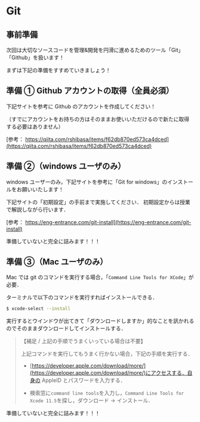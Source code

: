 # Git

## 事前準備

次回は大切なソースコードを管理&開発を円滑に進めるためのツール「Git」「Github」を扱います！

まずは下記の準備をすすめていきましょう！

## 準備 ① Github アカウントの取得（全員必須）

下記サイトを参考に Github のアカウントを作成してください！

（すでにアカウントをお持ちの方はそのままお使いいただけるので新たに取得する必要はありません）

[参考： https://qiita.com/rshibasa/items/f62db870ed573ca4dced](https://qiita.com/rshibasa/items/f62db870ed573ca4dced)

## 準備 ②（windows ユーザのみ）

windows ユーザーのみ，下記サイトを参考に「Git for windows」のインストールをお願いいたします！

下記サイトの「初期設定」の手前まで実施してください． 初期設定からは授業で解説しながら行います．

[参考： https://eng-entrance.com/git-install](https://eng-entrance.com/git-install)

準備していないと完全に詰みます！！！

## 準備 ③（Mac ユーザのみ）

Mac では git のコマンドを実行する場合，「`Command Line Tools for XCode`」が必要．

ターミナルで以下のコマンドを実行すればインストールできる．

```bash
$ xcode-select --install
```

実行するとウインドウが出てきて「ダウンロードしますか」的なことを訊かれるのでそのままダウンロードしてインストールする．

> 【補足 / 上記の手順でうまくいっている場合は不要】
>
> 上記コマンドを実行してもうまく行かない場合，下記の手順を実行する．
>
> - [https://developer.apple.com/download/more/](https://developer.apple.com/download/more/)にアクセスする．自身の AppleID とパスワードを入力する．
>
> - 検索窓に`command line tools`を入力し，`Command Line Tools for Xcode 11.5`を探し，ダウンロード → インストール．

準備していないと完全に詰みます！！！
